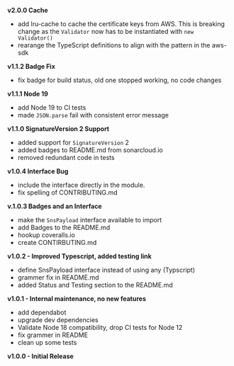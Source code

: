 **v2.0.0 Cache**
- add lru-cache to cache the certificate keys from AWS. This is breaking change as the `Validator` now has to be instantiated with `new Validator()`
- rearange the TypeScript definitions to align with the pattern in the aws-sdk

**v1.1.2 Badge Fix**
- fix badge for build status, old one stopped working, no code changes

**v1.1.1 Node 19**
- add Node 19 to CI tests
- made `JSON.parse` fail with consistent error message

**v1.1.0 SignatureVersion 2 Support**
- added support for `SignatureVersion` 2
- added badges to README.md from sonarcloud.io
- removed redundant code in tests

**v1.0.4 Interface Bug**
- include the interface directly in the module.
- fix spelling of CONTRIBUTING.md

**v.1.0.3 Badges and an Interface**
- make the `SnsPayload` interface available to import
- add Badges to the README.md
- hookup coveralls.io
- create CONTIRBUTING.md

**v1.0.2 - Improved Typescript, added testing link**
- define SnsPayload interface instead of using any \(Typscript)
- grammer fix in README.md
- added Status and Testing section to the README.md

**v1.0.1 - Internal maintenance, no new features**
- add dependabot
- upgrade dev dependencies
- Validate Node 18 compatibility, drop CI tests for Node 12
- fix grammer in README
- clean up some tests

**v1.0.0 - Initial Release**
